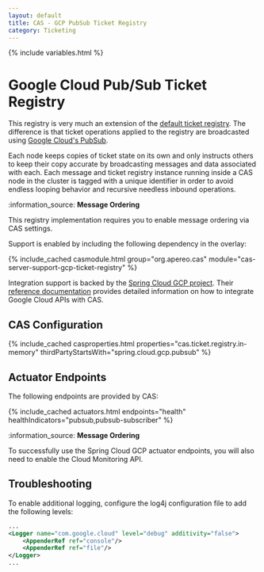 ```yaml
---
layout: default
title: CAS - GCP PubSub Ticket Registry
category: Ticketing
---
```


{% include variables.html %}

# Google Cloud Pub/Sub Ticket Registry

This registry is very much an extension of the [default ticket registry](Default-Ticket-Registry.html). 
The difference is that ticket operations applied to the registry are broadcasted using [Google Cloud's PubSub](https://cloud.google.com/pubsub).

Each node keeps copies of ticket state on its own and only instructs others to keep their copy accurate by broadcasting messages and data associated with each. 
Each message and ticket registry instance running inside a CAS node in the cluster is tagged with a unique 
identifier in order to avoid endless looping behavior and recursive needless inbound operations.

<div class="alert alert-info">:information_source: <strong>Message Ordering</strong>
<p>This registry implementation requires you to enable message ordering via CAS settings.</p>
</div>

Support is enabled by including the following dependency in the overlay:

{% include_cached casmodule.html group="org.apereo.cas" module="cas-server-support-gcp-ticket-registry" %}

Integration support is backed by the [Spring Cloud GCP project](https://cloud.google.com/java/docs/spring).
Their [reference documentation](https://googlecloudplatform.github.io/spring-cloud-gcp/reference/html/index.html) 
provides detailed information on how to integrate Google Cloud APIs with CAS.

## CAS Configuration

{% include_cached casproperties.html properties="cas.ticket.registry.in-memory" thirdPartyStartsWith="spring.cloud.gcp.pubsub" %}

## Actuator Endpoints

The following endpoints are provided by CAS:

{% include_cached actuators.html endpoints="health" healthIndicators="pubsub,pubsub-subscriber" %}

<div class="alert alert-info">:information_source: <strong>Message Ordering</strong>
<p>To successfully use the Spring Cloud GCP actuator endpoints, you will also need to enable the Cloud Monitoring API.</p>
</div>

## Troubleshooting

To enable additional logging, configure the log4j configuration file to add the following levels:

```xml
...
<Logger name="com.google.cloud" level="debug" additivity="false">
    <AppenderRef ref="console"/>
    <AppenderRef ref="file"/>
</Logger>
...
```

